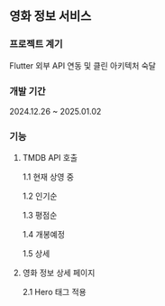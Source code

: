 ## 영화 정보 서비스

### 프로젝트 계기

Flutter 외부 API 연동 및 클린 아키텍처 숙달 

### 개발 기간

2024.12.26 ~ 2025.01.02

### 기능

1. TMDB API 호출

   1.1 현재 상영 중

   1.2 인기순

   1.3 평점순

   1.4 개봉예정

   1.5 상세

2. 영화 정보 상세 페이지

   2.1 Hero 태그 적용